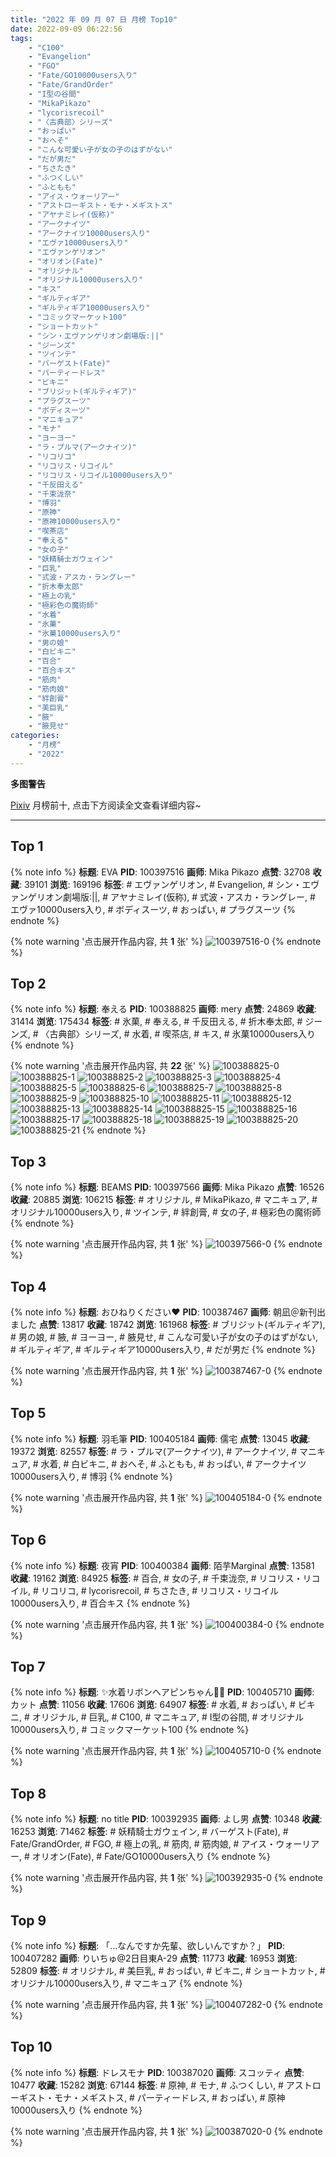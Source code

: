 ```yaml
---
title: "2022 年 09 月 07 日 月榜 Top10"
date: 2022-09-09 06:22:56
tags:
    - "C100"
    - "Evangelion"
    - "FGO"
    - "Fate/GO10000users入り"
    - "Fate/GrandOrder"
    - "I型の谷間"
    - "MikaPikazo"
    - "lycorisrecoil"
    - "〈古典部〉シリーズ"
    - "おっぱい"
    - "おへそ"
    - "こんな可愛い子が女の子のはずがない"
    - "だが男だ"
    - "ちさたき"
    - "ふつくしい"
    - "ふともも"
    - "アイス・ウォーリアー"
    - "アストローギスト・モナ・メギストス"
    - "アヤナミレイ(仮称)"
    - "アークナイツ"
    - "アークナイツ10000users入り"
    - "エヴァ10000users入り"
    - "エヴァンゲリオン"
    - "オリオン(Fate)"
    - "オリジナル"
    - "オリジナル10000users入り"
    - "キス"
    - "ギルティギア"
    - "ギルティギア10000users入り"
    - "コミックマーケット100"
    - "ショートカット"
    - "シン・エヴァンゲリオン劇場版:||"
    - "ジーンズ"
    - "ツインテ"
    - "バーゲスト(Fate)"
    - "パーティードレス"
    - "ビキニ"
    - "ブリジット(ギルティギア)"
    - "プラグスーツ"
    - "ボディスーツ"
    - "マニキュア"
    - "モナ"
    - "ヨーヨー"
    - "ラ・プルマ(アークナイツ)"
    - "リコリコ"
    - "リコリス・リコイル"
    - "リコリス・リコイル10000users入り"
    - "千反田える"
    - "千束泷奈"
    - "博羽"
    - "原神"
    - "原神10000users入り"
    - "喫茶店"
    - "奉える"
    - "女の子"
    - "妖精騎士ガウェイン"
    - "巨乳"
    - "式波・アスカ・ラングレー"
    - "折木奉太郎"
    - "極上の乳"
    - "極彩色の魔術師"
    - "水着"
    - "氷菓"
    - "氷菓10000users入り"
    - "男の娘"
    - "白ビキニ"
    - "百合"
    - "百合キス"
    - "筋肉"
    - "筋肉娘"
    - "絆創膏"
    - "美巨乳"
    - "腋"
    - "腋見せ"
categories:
    - "月榜"
    - "2022"
---
```


<i class="fa fa-triangle-exclamation"></i>**多图警告**<i class="fa fa-triangle-exclamation"></i>

[Pixiv](https://www.pixiv.net/) 月榜前十, 点击下方阅读全文查看详细内容~

<!-- more -->

---

## Top 1

{% note info %}
**标题**: EVA
**PID**: 100397516 **画师**: Mika Pikazo
**点赞**: 32708 **收藏**: 39101 **浏览**: 169196
**标签**: # エヴァンゲリオン, # Evangelion, # シン・エヴァンゲリオン劇場版:||, # アヤナミレイ(仮称), # 式波・アスカ・ラングレー, # エヴァ10000users入り, # ボディスーツ, # おっぱい, # プラグスーツ
{% endnote %}

{% note warning '点击展开作品内容, 共 **1** 张' %}
![100397516-0](https://i.pixiv.re/img-original/img/2022/08/26/20/24/10/100397516_p0.png)
{% endnote %}

## Top 2

{% note info %}
**标题**: 奉える
**PID**: 100388825 **画师**: mery
**点赞**: 24869 **收藏**: 31414 **浏览**: 175434
**标签**: # 氷菓, # 奉える, # 千反田える, # 折木奉太郎, # ジーンズ, # 〈古典部〉シリーズ, # 水着, # 喫茶店, # キス, # 氷菓10000users入り
{% endnote %}

{% note warning '点击展开作品内容, 共 **22** 张' %}
![100388825-0](https://i.pixiv.re/img-original/img/2022/08/11/00/55/08/100388825_p0.png)
![100388825-1](https://i.pixiv.re/img-original/img/2022/08/11/00/55/08/100388825_p1.png)
![100388825-2](https://i.pixiv.re/img-original/img/2022/08/11/00/55/08/100388825_p2.png)
![100388825-3](https://i.pixiv.re/img-original/img/2022/08/11/00/55/08/100388825_p3.png)
![100388825-4](https://i.pixiv.re/img-original/img/2022/08/11/00/55/08/100388825_p4.png)
![100388825-5](https://i.pixiv.re/img-original/img/2022/08/11/00/55/08/100388825_p5.png)
![100388825-6](https://i.pixiv.re/img-original/img/2022/08/11/00/55/08/100388825_p6.png)
![100388825-7](https://i.pixiv.re/img-original/img/2022/08/11/00/55/08/100388825_p7.png)
![100388825-8](https://i.pixiv.re/img-original/img/2022/08/11/00/55/08/100388825_p8.png)
![100388825-9](https://i.pixiv.re/img-original/img/2022/08/11/00/55/08/100388825_p9.png)
![100388825-10](https://i.pixiv.re/img-original/img/2022/08/11/00/55/08/100388825_p10.png)
![100388825-11](https://i.pixiv.re/img-original/img/2022/08/11/00/55/08/100388825_p11.png)
![100388825-12](https://i.pixiv.re/img-original/img/2022/08/11/00/55/08/100388825_p12.png)
![100388825-13](https://i.pixiv.re/img-original/img/2022/08/11/00/55/08/100388825_p13.png)
![100388825-14](https://i.pixiv.re/img-original/img/2022/08/11/00/55/08/100388825_p14.png)
![100388825-15](https://i.pixiv.re/img-original/img/2022/08/11/00/55/08/100388825_p15.png)
![100388825-16](https://i.pixiv.re/img-original/img/2022/08/11/00/55/08/100388825_p16.png)
![100388825-17](https://i.pixiv.re/img-original/img/2022/08/11/00/55/08/100388825_p17.png)
![100388825-18](https://i.pixiv.re/img-original/img/2022/08/11/00/55/08/100388825_p18.png)
![100388825-19](https://i.pixiv.re/img-original/img/2022/08/11/00/55/08/100388825_p19.png)
![100388825-20](https://i.pixiv.re/img-original/img/2022/08/11/00/55/08/100388825_p20.png)
![100388825-21](https://i.pixiv.re/img-original/img/2022/08/11/00/55/08/100388825_p21.png)
{% endnote %}

## Top 3

{% note info %}
**标题**: BEAMS
**PID**: 100397566 **画师**: Mika Pikazo
**点赞**: 16526 **收藏**: 20885 **浏览**: 106215
**标签**: # オリジナル, # MikaPikazo, # マニキュア, # オリジナル10000users入り, # ツインテ, # 絆創膏, # 女の子, # 極彩色の魔術師
{% endnote %}

{% note warning '点击展开作品内容, 共 **1** 张' %}
![100397566-0](https://i.pixiv.re/img-original/img/2022/08/11/12/58/09/100397566_p0.png)
{% endnote %}

## Top 4

{% note info %}
**标题**: おひねりください❤
**PID**: 100387467 **画师**: 朝凪＠新刊出ました
**点赞**: 13817 **收藏**: 18742 **浏览**: 161968
**标签**: # ブリジット(ギルティギア), # 男の娘, # 腋, # ヨーヨー, # 腋見せ, # こんな可愛い子が女の子のはずがない, # ギルティギア, # ギルティギア10000users入り, # だが男だ
{% endnote %}

{% note warning '点击展开作品内容, 共 **1** 张' %}
![100387467-0](https://i.pixiv.re/img-original/img/2022/08/11/00/06/37/100387467_p0.jpg)
{% endnote %}

## Top 5

{% note info %}
**标题**: 羽毛筆
**PID**: 100405184 **画师**: 儒宅
**点赞**: 13045 **收藏**: 19372 **浏览**: 82557
**标签**: # ラ・プルマ(アークナイツ), # アークナイツ, # マニキュア, # 水着, # 白ビキニ, # おへそ, # ふともも, # おっぱい, # アークナイツ10000users入り, # 博羽
{% endnote %}

{% note warning '点击展开作品内容, 共 **1** 张' %}
![100405184-0](https://i.pixiv.re/img-original/img/2022/08/11/20/56/16/100405184_p0.jpg)
{% endnote %}

## Top 6

{% note info %}
**标题**: 夜宵
**PID**: 100400384 **画师**: 陌芋Marginal
**点赞**: 13581 **收藏**: 19162 **浏览**: 84925
**标签**: # 百合, # 女の子, # 千束泷奈, # リコリス・リコイル, # リコリコ, # lycorisrecoil, # ちさたき, # リコリス・リコイル10000users入り, # 百合キス
{% endnote %}

{% note warning '点击展开作品内容, 共 **1** 张' %}
![100400384-0](https://i.pixiv.re/img-original/img/2022/08/11/15/47/55/100400384_p0.jpg)
{% endnote %}

## Top 7

{% note info %}
**标题**: ✨水着リボンヘアピンちゃん👋🌴
**PID**: 100405710 **画师**: カット
**点赞**: 11056 **收藏**: 17606 **浏览**: 64907
**标签**: # 水着, # おっぱい, # ビキニ, # オリジナル, # 巨乳, # C100, # マニキュア, # I型の谷間, # オリジナル10000users入り, # コミックマーケット100
{% endnote %}

{% note warning '点击展开作品内容, 共 **1** 张' %}
![100405710-0](https://i.pixiv.re/img-original/img/2022/08/11/20/00/00/100405710_p0.png)
{% endnote %}

## Top 8

{% note info %}
**标题**: no title
**PID**: 100392935 **画师**: よし男
**点赞**: 10348 **收藏**: 16253 **浏览**: 71462
**标签**: # 妖精騎士ガウェイン, # バーゲスト(Fate), # Fate/GrandOrder, # FGO, # 極上の乳, # 筋肉, # 筋肉娘, # アイス・ウォーリアー, # オリオン(Fate), # Fate/GO10000users入り
{% endnote %}

{% note warning '点击展开作品内容, 共 **1** 张' %}
![100392935-0](https://i.pixiv.re/img-original/img/2022/08/11/07/10/31/100392935_p0.jpg)
{% endnote %}

## Top 9

{% note info %}
**标题**: 「…なんですか先輩、欲しいんですか？」
**PID**: 100407282 **画师**: りいちゅ@2日目東A-29
**点赞**: 11773 **收藏**: 16953 **浏览**: 52809
**标签**: # オリジナル, # 美巨乳, # おっぱい, # ビキニ, # ショートカット, # オリジナル10000users入り, # マニキュア
{% endnote %}

{% note warning '点击展开作品内容, 共 **1** 张' %}
![100407282-0](https://i.pixiv.re/img-original/img/2022/08/11/21/00/01/100407282_p0.png)
{% endnote %}

## Top 10

{% note info %}
**标题**: ドレスモナ
**PID**: 100387020 **画师**: スコッティ
**点赞**: 10477 **收藏**: 15282 **浏览**: 67144
**标签**: # 原神, # モナ, # ふつくしい, # アストローギスト・モナ・メギストス, # パーティードレス, # おっぱい, # 原神10000users入り
{% endnote %}

{% note warning '点击展开作品内容, 共 **1** 张' %}
![100387020-0](https://i.pixiv.re/img-original/img/2022/08/11/00/00/06/100387020_p0.jpg)
{% endnote %}

